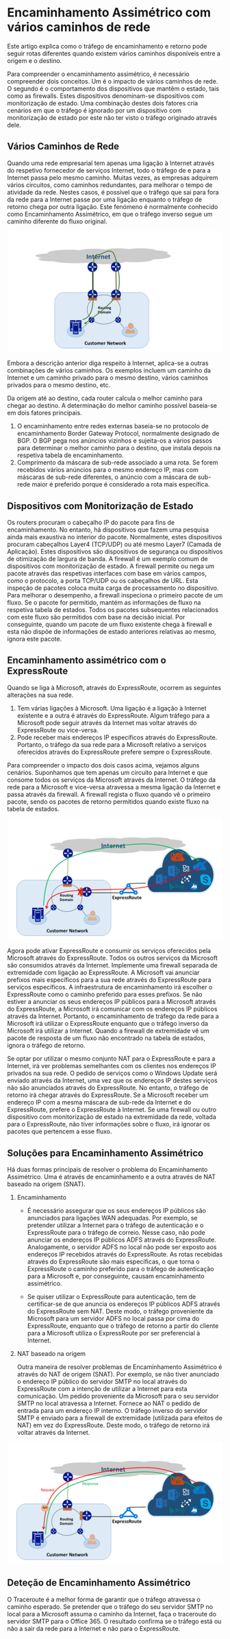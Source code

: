 <properties
   pageTitle="Encaminhamento Assimétrico | Microsoft Azure"
   description="Este artigo aborda problemas com os quais um cliente se pode deparar, relacionados com o encaminhamento assimétrico na sua rede, quando existem várias ligações para um destino."
   documentationCenter="na"
   services="expressroute"
   authors="osamazia"
   manager="carmonm"
   editor=""/>
<tags
   ms.service="expressroute"
   ms.devlang="na"
   ms.topic="get-started-article" 
   ms.tgt_pltfrm="na"
   ms.workload="infrastructure-services"
   ms.date="08/23/2016"
   ms.author="osamazia"/>

# Encaminhamento Assimétrico com vários caminhos de rede

Este artigo explica como o tráfego de encaminhamento e retorno pode seguir rotas diferentes quando existem vários caminhos disponíveis entre a origem e o destino.

Para compreender o encaminhamento assimétrico, é necessário compreender dois conceitos. Um é o impacto de vários caminhos de rede. O segundo é o comportamento dos dispositivos que mantêm o estado, tais como as firewalls. Estes dispositivos denominam-se dispositivos com monitorização de estado. Uma combinação destes dois fatores cria cenários em que o tráfego é ignorado por um dispositivo com monitorização de estado por este não ter visto o tráfego originado através dele.

## Vários Caminhos de Rede

Quando uma rede empresarial tem apenas uma ligação à Internet através do respetivo fornecedor de serviços Internet, todo o tráfego de e para a Internet passa pelo mesmo caminho. Muitas vezes, as empresas adquirem vários circuitos, como caminhos redundantes, para melhorar o tempo de atividade da rede. Nestes casos, é possível que o tráfego que sai para fora da rede para a Internet passe por uma ligação enquanto o tráfego de retorno chega por outra ligação. Este fenómeno é normalmente conhecido como Encaminhamento Assimétrico, em que o tráfego inverso segue um caminho diferente do fluxo original.

![Encaminhamento 3](./media/expressroute-asymmetric-routing/AsymmetricRouting3.png)

Embora a descrição anterior diga respeito à Internet, aplica-se a outras combinações de vários caminhos. Os exemplos incluem um caminho da Internet e um caminho privado para o mesmo destino, vários caminhos privados para o mesmo destino, etc. 

Da origem até ao destino, cada router calcula o melhor caminho para chegar ao destino. A determinação do melhor caminho possível baseia-se em dois fatores principais.

1.  O encaminhamento entre redes externas baseia-se no protocolo de encaminhamento Border Gateway Protocol, normalmente designado de BGP. O BGP pega nos anúncios vizinhos e sujeita-os a vários passos para determinar o melhor caminho para o destino, que instala depois na respetiva tabela de encaminhamento.
2.  Comprimento da máscara de sub-rede associado a uma rota. Se forem recebidos vários anúncios para o mesmo endereço IP, mas com máscaras de sub-rede diferentes, o anúncio com a máscara de sub-rede maior é preferido porque é considerado a rota mais específica.

## Dispositivos com Monitorização de Estado

Os routers procuram o cabeçalho IP do pacote para fins de encaminhamento. No entanto, há dispositivos que fazem uma pesquisa ainda mais exaustiva no interior do pacote. Normalmente, estes dispositivos procuram cabeçalhos Layer4 (TCP/UDP) ou até mesmo Layer7 (Camada de Aplicação). Estes dispositivos são dispositivos de segurança ou dispositivos de otimização de largura de banda. A firewall é um exemplo comum de dispositivos com monitorização de estado. A firewall permite ou nega um pacote através das respetivas interfaces com base em vários campos, como o protocolo, a porta TCP/UDP ou os cabeçalhos de URL. Esta inspeção de pacotes coloca muita carga de processamento no dispositivo. Para melhorar o desempenho, a firewall inspeciona o primeiro pacote de um fluxo. Se o pacote for permitido, mantém as informações de fluxo na respetiva tabela de estados. Todos os pacotes subsequentes relacionados com este fluxo são permitidos com base na decisão inicial. Por conseguinte, quando um pacote de um fluxo existente chega à firewall e esta não dispõe de informações de estado anteriores relativas ao mesmo, ignora este pacote.

## Encaminhamento assimétrico com o ExpressRoute

Quando se liga à Microsoft, através do ExpressRoute, ocorrem as seguintes alterações na sua rede.

1.  Tem várias ligações à Microsoft. Uma ligação é a ligação à Internet existente e a outra é através do ExpressRoute. Algum tráfego para a Microsoft pode seguir através da Internet mas voltar através do ExpressRoute ou vice-versa.
2.  Pode receber mais endereços IP específicos através do ExpressRoute. Portanto, o tráfego da sua rede para a Microsoft relativo a serviços oferecidos através do ExpressRoute prefere sempre o ExpressRoute. 

Para compreender o impacto dos dois casos acima, vejamos alguns cenários. Suponhamos que tem apenas um circuito para Internet e que consome todos os serviços da Microsoft através da Internet. O tráfego da rede para a Microsoft e vice-versa atravessa a mesma ligação da Internet e passa através da firewall. A firewall regista o fluxo quando vê o primeiro pacote, sendo os pacotes de retorno permitidos quando existe fluxo na tabela de estados.

![Encaminhamento 1](./media/expressroute-asymmetric-routing/AsymmetricRouting1.png)


Agora pode ativar ExpressRoute e consumir os serviços oferecidos pela Microsoft através do ExpressRoute. Todos os outros serviços da Microsoft são consumidos através da Internet. Implemente uma firewall separada de extremidade com ligação ao ExpressRoute. A Microsoft vai anunciar prefixos mais específicos para a sua rede através do ExpressRoute para serviços específicos. A infraestrutura de encaminhamento irá escolher o ExpressRoute como o caminho preferido para esses prefixos. Se não estiver a anunciar os seus endereços IP públicos para a Microsoft através do ExpressRoute, a Microsoft irá comunicar com os endereços IP públicos através da Internet. Portanto, o encaminhamento de tráfego da rede para a Microsoft irá utilizar o ExpressRoute enquanto que o tráfego inverso da Microsoft irá utilizar a Internet. Quando a firewall de extremidade vê um pacote de resposta de um fluxo não encontrado na tabela de estados, ignora o tráfego de retorno. 

Se optar por utilizar o mesmo conjunto NAT para o ExpressRoute e para a Internet, irá ver problemas semelhantes com os clientes nos endereços IP privados na sua rede. O pedido de serviços como o Windows Update será enviado através da Internet, uma vez que os endereços IP destes serviços não são anunciados através do ExpressRoute. No entanto, o tráfego de retorno irá chegar através do ExpressRoute. Se a Microsoft receber um endereço IP com a mesma máscara de sub-rede da Internet e do ExpressRoute, prefere o ExpressRoute à Internet. Se uma firewall ou outro dispositivo com monitorização de estado na extremidade da rede, voltada para o ExpressRoute, não tiver informações sobre o fluxo, irá ignorar os pacotes que pertencem a esse fluxo. 

## Soluções para Encaminhamento Assimétrico

Há duas formas principais de resolver o problema do Encaminhamento Assimétrico. Uma é através de encaminhamento e a outra através de NAT baseado na origem (SNAT). 

1. Encaminhamento 

    - É necessário assegurar que os seus endereços IP públicos são anunciados para ligações WAN adequadas. Por exemplo, se pretender utilizar a Internet para o tráfego de autenticação e o ExpressRoute para o tráfego de correio. Nesse caso, não pode anunciar os endereços IP públicos ADFS através do ExpressRoute. Analogamente, o servidor ADFS no local não pode ser exposto aos endereços IP recebidos através do ExpressRoute. As rotas recebidas através do ExpressRoute são mais específicas, o que torna o ExpressRoute o caminho preferido para o tráfego de autenticação para a Microsoft e, por conseguinte, causam encaminhamento assimétrico.

    - Se quiser utilizar o ExpressRoute para autenticação, tem de certificar-se de que anuncia os endereços IP públicos ADFS através do ExpressRoute sem NAT. Deste modo, o tráfego proveniente da Microsoft para um servidor ADFS no local passa por cima do ExpressRoute, enquanto que o tráfego de retorno a partir do cliente para a Microsoft utiliza o ExpressRoute por ser preferencial à Internet. 

2. NAT baseado na origem

    Outra maneira de resolver problemas de Encaminhamento Assimétrico é através do NAT de origem (SNAT). Por exemplo, se não tiver anunciado o endereço IP público do servidor SMTP no local através do ExpressRoute com a intenção de utilizar a Internet para esta comunicação. Um pedido proveniente da Microsoft para o seu servidor SMTP no local atravessa a Internet. Fornece ao NAT o pedido de entrada para um endereço IP interno. O tráfego inverso do servidor SMTP é enviado para a firewall de extremidade (utilizada para efeitos de NAT) em vez do ExpressRoute. Deste modo, o tráfego de retorno irá voltar através da Internet. 


![Encaminhamento 2](./media/expressroute-asymmetric-routing/AsymmetricRouting2.png)

## Deteção de Encaminhamento Assimétrico

O Traceroute é a melhor forma de garantir que o tráfego atravessa o caminho esperado. Se pretender que o tráfego do seu servidor SMTP no local para a Microsoft assuma o caminho da Internet, faça o traceroute do servidor SMTP para o Office 365. O resultado confirma se o tráfego está ou não a sair da rede para a Internet e não para o ExpressRoute. 





<!--HONumber=ago16_HO4-->


